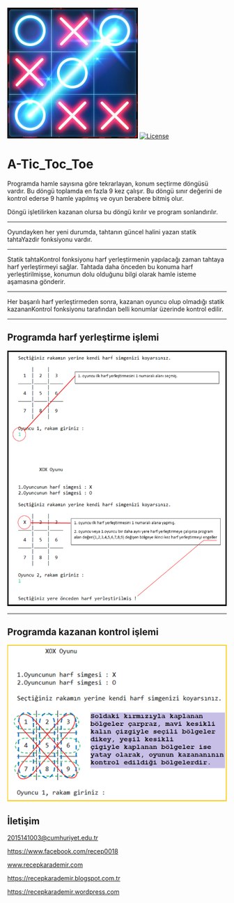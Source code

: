 ![logo](img/ttt.jpg) [![License](https://img.shields.io/badge/license-MIT-green.svg?style=flat)](https://github.com/recepkarademir/A-Tic_Toc_Toe/blob/master/LICENSE)
# A-Tic_Toc_Toe

Programda hamle sayısına göre tekrarlayan, konum seçtirme döngüsü vardır.
Bu döngü toplamda en fazla 9 kez çalışır.
Bu döngü sınır değerini de kontrol ederse 9 hamle yapılmış ve oyun berabere bitmiş olur.

Döngü işletilirken kazanan olursa bu döngü kırılır ve program sonlandırılır.

-----------------------------------------------------------------------------------------------------------------------------------------

Oyundayken her yeni durumda, tahtanın güncel halini yazan statik tahtaYazdir fonksiyonu vardır.

-----------------------------------------------------------------------------------------------------------------------------------------
Statik tahtaKontrol fonksiyonu harf yerleştirmenin yapılacağı zaman tahtaya harf yerleştirmeyi sağlar. 
Tahtada daha önceden bu konuma harf yerleştirilmişse, konumun dolu olduğunu bilgi olarak hamle isteme aşamasına gönderir.
 
-----------------------------------------------------------------------------------------------------------------------------------------
Her başarılı harf yerleştirmeden sonra, kazanan oyuncu olup olmadığı statik kazananKontrol fonksiyonu tarafından belli konumlar üzerinde kontrol edilir.

___________________________________________________________________________________________________________________________________

## Programda harf yerleştirme işlemi
![logo](img/2.png)

___________________________________________________________________________________________________________________________________

## Programda kazanan kontrol işlemi
![logo](img/1.png)

İletişim
------------------------------

2015141003@cumhuriyet.edu.tr

https://www.facebook.com/recep0018

www.recepkarademir.com

https://recepkarademir.blogspot.com.tr

https://recepkarademir.wordpress.com

